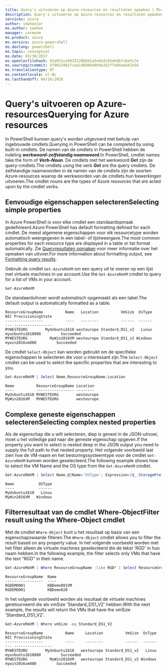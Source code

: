 ```yaml
---
title: Query's uitvoeren op Azure-resources en resultaten opmaken | Microsoft Docs
description: Query's uitvoeren op Azure-resources en resultaten opmaken.
services: azure
author: sdwheeler
ms.author: sewhee
manager: carmonm
ms.product: azure
ms.service: azure-powershell
ms.devlang: powershell
ms.topic: conceptual
ms.date: 03/30/2017
ms.openlocfilehash: 93a031ce90352286bb1a5e01dc65e6db7cbe5c7e
ms.sourcegitcommit: 5f0013981fcea1d689649b9a2b2ffe84ae842e56
ms.translationtype: HT
ms.contentlocale: nl-NL
ms.lasthandoff: 04/16/2018
---
```

# <a name="querying-for-azure-resources"></a><span data-ttu-id="04079-103">Query's uitvoeren op Azure-resources</span><span class="sxs-lookup"><span data-stu-id="04079-103">Querying for Azure resources</span></span>

<span data-ttu-id="04079-104">In PowerShell kunnen query's worden uitgevoerd met behulp van ingebouwde cmdlets.</span><span class="sxs-lookup"><span data-stu-id="04079-104">Querying in PowerShell can be completed by using built-in cmdlets.</span></span> <span data-ttu-id="04079-105">De namen van de cmdlets in PowerShell hebben de indeling **_werkwoord-zelfstandig naamwoord_**.</span><span class="sxs-lookup"><span data-stu-id="04079-105">In PowerShell, cmdlet names take the form of **_Verb-Noun_**.</span></span> <span data-ttu-id="04079-106">De cmdlets met het werkwoord **_Get_** zijn de query-cmdlets.</span><span class="sxs-lookup"><span data-stu-id="04079-106">The cmdlets using the verb **_Get_** are the query cmdlets.</span></span> <span data-ttu-id="04079-107">De zelfstandige naamwoorden in de namen van de cmdlets zijn de soorten Azure-resources waarop de werkwoorden van de cmdlets hun bewerkingen uitvoeren.</span><span class="sxs-lookup"><span data-stu-id="04079-107">The cmdlet nouns are the types of Azure resources that are acted upon by the cmdlet verbs.</span></span>


## <a name="selecting-simple-properties"></a><span data-ttu-id="04079-108">Eenvoudige eigenschappen selecteren</span><span class="sxs-lookup"><span data-stu-id="04079-108">Selecting simple properties</span></span>

<span data-ttu-id="04079-109">In Azure PowerShell is voor elke cmdlet een standaardopmaak gedefinieerd.</span><span class="sxs-lookup"><span data-stu-id="04079-109">Azure PowerShell has default formatting defined for each cmdlet.</span></span> <span data-ttu-id="04079-110">De meest algemene eigenschappen voor elk resourcetype worden automatisch weergegeven in een tabel- of lijstweergave.</span><span class="sxs-lookup"><span data-stu-id="04079-110">The most common properties for each resource type are displayed in a table or list format automatically.</span></span> <span data-ttu-id="04079-111">Zie [Queryresultaten opmaken](formatting-output.md) voor meer informatie over het opmaken van uitvoer.</span><span class="sxs-lookup"><span data-stu-id="04079-111">For more information about formatting output, see [Formatting query results](formatting-output.md).</span></span>

<span data-ttu-id="04079-112">Gebruik de cmdlet `Get-AzureRmVM` om een query uit te voeren op een lijst met virtuele machines in uw account.</span><span class="sxs-lookup"><span data-stu-id="04079-112">Use the `Get-AzureRmVM` cmdlet to query for a list of VMs in your account.</span></span>

```powershell
Get-AzureRmVM
```

<span data-ttu-id="04079-113">De standaarduitvoer wordt automatisch opgemaakt als een tabel.</span><span class="sxs-lookup"><span data-stu-id="04079-113">The default output is automatically formatted as a table.</span></span>

```
ResourceGroupName          Name   Location          VmSize  OsType              NIC ProvisioningState
-----------------          ----   --------          ------  ------              --- -----------------
MYWESTEURG        MyUnbuntu1610 westeurope Standard_DS1_v2   Linux myunbuntu1610980         Succeeded
MYWESTEURG          MyWin2016VM westeurope Standard_DS1_v2 Windows   mywin2016vm880         Succeeded
```

<span data-ttu-id="04079-114">De cmdlet `Select-Object` kan worden gebruikt om de specifieke eigenschappen te selecteren die voor u interessant zijn.</span><span class="sxs-lookup"><span data-stu-id="04079-114">The `Select-Object` cmdlet can be used to select the specific properties that are interesting to you.</span></span>

```powershell
Get-AzureRmVM | Select Name,ResourceGroupName,Location
```

```
Name          ResourceGroupName Location
----          ----------------- --------
MyUnbuntu1610 MYWESTEURG        westeurope
MyWin2016VM   MYWESTEURG        westeurope
```

## <a name="selecting-complex-nested-properties"></a><span data-ttu-id="04079-115">Complexe geneste eigenschappen selecteren</span><span class="sxs-lookup"><span data-stu-id="04079-115">Selecting complex nested properties</span></span>

<span data-ttu-id="04079-116">Als de eigenschap die u wilt selecteren, diep is genest in de JSON-uitvoer, moet u het volledige pad naar die geneste eigenschap opgeven.</span><span class="sxs-lookup"><span data-stu-id="04079-116">If the property you want to select is nested deep in the JSON output you need to supply the full path to that nested property.</span></span> <span data-ttu-id="04079-117">Het volgende voorbeeld laat zien hoe de VM-naam en het besturingssysteemtype voor de cmdlet `Get-AzureRmVM` kunnen worden geselecteerd.</span><span class="sxs-lookup"><span data-stu-id="04079-117">The following example shows how to select the VM Name and the OS type from the `Get-AzureRmVM` cmdlet.</span></span>

```powershell
Get-AzureRmVM | Select Name,@{Name='OSType'; Expression={$_.StorageProfile.OSDisk.OSType}}
```

```
Name           OSType
----           ------
MyUnbuntu1610   Linux
MyWin2016VM   Windows
```

## <a name="filter-result-using-the-where-object-cmdlet"></a><span data-ttu-id="04079-118">Filterresultaat van de cmdlet Where-Object</span><span class="sxs-lookup"><span data-stu-id="04079-118">Filter result using the Where-Object cmdlet</span></span>

<span data-ttu-id="04079-119">Met de cmdlet `Where-Object` kunt u het resultaat op basis van een eigenschapswaarde filteren.</span><span class="sxs-lookup"><span data-stu-id="04079-119">The `Where-Object` cmdlet allows you to filter the result based on any property value.</span></span> <span data-ttu-id="04079-120">In het volgende voorbeeld worden met het filter alleen de virtuele machines geselecteerd die de tekst 'RGD' in hun naam hebben.</span><span class="sxs-lookup"><span data-stu-id="04079-120">In the following example, the filter selects only VMs that have the text "RGD" in their name.</span></span>

```powershell
Get-AzureRmVM | Where ResourceGroupName -like RGD* | Select ResourceGroupName,Name
```

```
ResourceGroupName  Name
-----------------  ----
RGDEMO001          KBDemo001VM
RGDEMO001          KBDemo020
```

<span data-ttu-id="04079-121">In het volgende voorbeeld worden als resultaat de virtuele machines geretourneerd die als vmSize 'Standard_DS1_V2' hebben.</span><span class="sxs-lookup"><span data-stu-id="04079-121">With the next example, the results will return the VMs that have the vmSize 'Standard_DS1_V2'.</span></span>

```powershell
Get-AzureRmVM | Where vmSize -eq Standard_DS1_V2
```

```
ResourceGroupName          Name     Location          VmSize  OsType              NIC ProvisioningState
-----------------          ----     --------          ------  ------              --- -----------------
MYWESTEURG        MyUnbuntu1610   westeurope Standard_DS1_v2   Linux myunbuntu1610980         Succeeded
MYWESTEURG          MyWin2016VM   westeurope Standard_DS1_v2 Windows   mywin2016vm880         Succeeded
```
